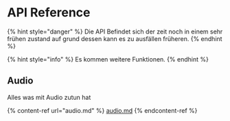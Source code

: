 # API Reference

{% hint style="danger" %}
Die API Befindet sich der zeit noch in einem sehr frühen zustand auf grund dessen kann es zu ausfällen früheren.
{% endhint %}

{% hint style="info" %}
Es kommen weitere Funktionen.
{% endhint %}

## Audio

Alles was mit Audio zutun hat

{% content-ref url="audio.md" %}
[audio.md](audio.md)
{% endcontent-ref %}

